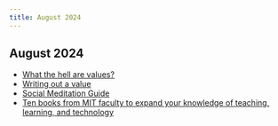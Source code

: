 ```yaml
---
title: August 2024
---
```


## August 2024

- [What the hell are values?](https://textbook.sfsd.io/60c611e238c74a889a946ec63683ee48)
- [Writing out a value](https://textbook.sfsd.io/4/writing-out-a-value)
- [Social Meditation Guide](https://www.socialmeditation.guide)
- [Ten books from MIT faculty to expand your knowledge of teaching, learning, and technology](https://medium.com/open-learning/ten-books-from-mit-faculty-to-expand-your-knowledge-of-teaching-learning-and-technology-b9508faf3144)
